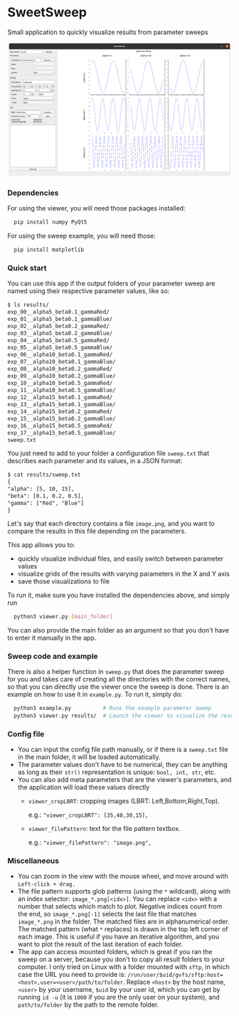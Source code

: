 # SweetSweep
Small application to quickly visualize results from parameter sweeps

![application screenshot](./screenshots/app.png)

### Dependencies

For using the viewer, you will need those packages installed:
```bash
  pip install numpy PyQt5
```
For using the sweep example, you will need those:
```bash
  pip install matplotlib
```


### Quick start

You can use this app if the output folders of your parameter sweep are
named using their respective parameter values, like so:
```
$ ls results/
exp_00__alpha5_beta0.1_gammaRed/
exp_01__alpha5_beta0.1_gammaBlue/
exp_02__alpha5_beta0.2_gammaRed/
exp_03__alpha5_beta0.2_gammaBlue/
exp_04__alpha5_beta0.5_gammaRed/
exp_05__alpha5_beta0.5_gammaBlue/
exp_06__alpha10_beta0.1_gammaRed/
exp_07__alpha10_beta0.1_gammaBlue/
exp_08__alpha10_beta0.2_gammaRed/
exp_09__alpha10_beta0.2_gammaBlue/
exp_10__alpha10_beta0.5_gammaRed/
exp_11__alpha10_beta0.5_gammaBlue/
exp_12__alpha15_beta0.1_gammaRed/
exp_13__alpha15_beta0.1_gammaBlue/
exp_14__alpha15_beta0.2_gammaRed/
exp_15__alpha15_beta0.2_gammaBlue/
exp_16__alpha15_beta0.5_gammaRed/
exp_17__alpha15_beta0.5_gammaBlue/
sweep.txt
```

You just need to add to your folder a configuration file `sweep.txt`
that describes each parameter and its values, in a JSON format:
```
$ cat results/sweep.txt
{
"alpha": [5, 10, 15],
"beta": [0.1, 0.2, 0.5],
"gamma": ["Red", "Blue"]
}
```
Let's say that each directory contains a file `image.png`,
and you want to compare the results in this file depending on the parameters.

This app allows you to:
- quickly visualize individual files, and easily switch between
parameter values
- visualize grids of the results with varying parameters in the X and Y axis
- save those visualizations to file

To run it, make sure you have installed the dependencies above, and simply run
```bash
  python3 viewer.py [main_folder]
```
You can also provide the main folder as an argument so that you don't have to
enter it manually in the app.


### Sweep code and example

There is also a helper function in `sweep.py` that does the parameter sweep for you
and takes care of creating all the directories with the correct names, so that you
can directly use the viewer once the sweep is done.
There is an example on how to use it in `example.py`. To run it, simply do:
```bash
  python3 example.py          # Runs the example parameter sweep
  python3 viewer.py results/  # Launch the viewer to visualize the results
```


### Config file

- You can input the config file path manually, or if there is a `sweep.txt`
  file in the main folder, it will be loaded automatically.
- The parameter values don't have to be numerical, they can be anything as
  long as their `str()` representation is unique: `bool, int, str`, etc.
- You can also add meta parameters that are the viewer's parameters, and
  the application will load these values directly
  - `viewer_cropLBRT`: cropping images (LBRT: Left,Bottom,Right,Top).

    e.g.: `"viewer_cropLBRT": [35,40,30,15],`
  - `viewer_filePattern`: text for the file pattern textbox.

    e.g.: `"viewer_filePattern": "image.png",`


### Miscellaneous

- You can zoom in the view with the mouse wheel, and move around with
  `Left-click + drag.`
- The file pattern supports glob patterns (using the `*` wildcard), along with
  an index selector: `image_*.png[<idx>]`. You can replace `<idx>` with a number
  that selects which match to plot. Negative indices count from the end, so
  `image_*.png[-1]` selects the last file that matches `image_*.png` in the
  folder. The matched files are in alphanumerical order. The matched pattern
  (what `*` replaces) is drawn in the top left corner of each image. This is
  useful if you have an iterative algorithm, and you want to plot the result
  of the last iteration of each folder.
- The app can access mounted folders, which is great if you ran the sweep on
  a server, because you don't to copy all result folders to your computer.
  I only tried on Linux with a folder mounted with `sftp`, in which case the
  URL you need to provide is:
  `/run/user/$uid/gvfs/sftp:host=<host>,user=<user>/path/to/folder`.
  Replace `<host>` by the host name, `<user>` by your username, `$uid` by
  your user id, which you can get by running `id -u` (it is `1000` if you are the
  only user on your system), and `path/to/folder` by the path to the remote folder.
